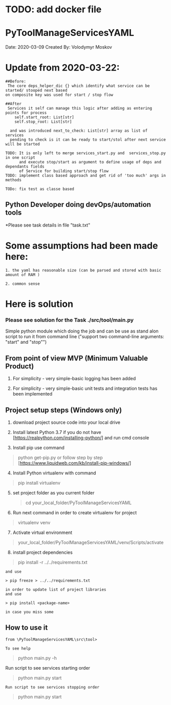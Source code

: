 # TODO: add docker file
# PyToolManageServicesYAML
Date: 2020-03-09
Created By: Volodymyr Moskov

# Update from 2020-03-22:
    ##Before:
     The core deps_helper_dic {} which identify what service can be started/ stooped next based
    on composite key was used for start / stop flow

    ##After
     Services it self can manage this logic after adding as entering points for process
        self.start_root: List[str]
        self.stop_root: List[str]

      and was introduced next_to_check: List[str] array as list of services
      pending to check is it can be ready to start/stol after next service will be started

    TODO: It is only left to merge services_start.py and  services_stop.py in one script
          and execute stop/start as argument to define usage of deps and dependants fields
          of Service for building start/stop flow
    TODO: implement class based approach and get rid of 'too much' args in methods

    TODo: fix test as classe based

## Python Developer doing devOps/automation tools

*Please see task details in file "task.txt"

# Some assumptions had been made here:

    1. the yaml has reasonable size (can be parsed and stored with basic amount of RAM )

    2. common sense

# Here is solution

### Please see solution for the Task ./src/tool/main.py
Simple python module which doing the job and can be use as stand alon script to
run it from command line ("support two command-line arguments: "start" and "stop"")


## From point of view MVP (Minimum Valuable Product)

1. For simplicity - very simple-basic logging has been added

2. For simplicity - very simple-basic unit tests and integration tests has been implemented


## Project setup steps (Windows only)

 1. download project source code into your local drive

 2. Install latest Python 3.7 if you do not have [https://realpython.com/installing-python/]
    and run cmd console

 3. Install pip  use command
   > python get-pip.py
   or follow step by step [https://www.liquidweb.com/kb/install-pip-windows/]

 4. Install Python virtualenv with command
   > pip install virtualenv

 5. set project folder as you current folder
    > cd   your_local_folder/PyToolManageServicesYAML

 6. Run next command in order to create virtualenv for project
   > virtualenv venv

 7. Activate virtual environment
   > your_local_folder/PyToolManageServicesYAML/venv/Scripts/activate

 8. install project dependencies

   > pip install -r ../../requirements.txt

    and use

    > pip freeze > ../../requirements.txt

    in order to update list of project libraries
    and use

    > pip install <package-name>

    in case you miss some

## How to use it
    from \PyToolManageServicesYAML\src\tool>

    To see help
  > python main.py -h

   Run script to see services starting order
  > python main.py start

    Run script to see services stopping order
   > python main.py start

